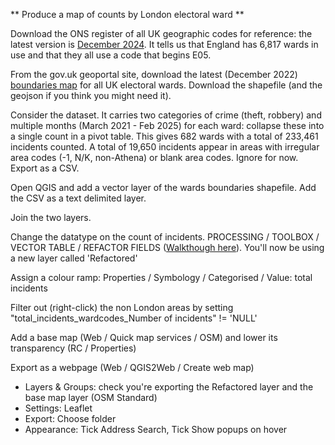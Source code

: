 ** Produce a map of counts by London electoral ward **

Download the ONS register of all UK geographic codes for reference: the latest version is [December 2024](https://geoportal.statistics.gov.uk/datasets/ons::register-of-geographic-codes-december-2024-for-the-uk/about). It tells us that England has 6,817 wards in use and that they all use a code that begins E05.

From the gov.uk geoportal site, download the latest (December 2022) [boundaries map](https://geoportal.statistics.gov.uk/datasets/wards-december-2022-boundaries-uk-bsc/explore) for all UK electoral wards. Download the shapefile (and the geojson if you think you might need it).

Consider the dataset. It carries two categories of crime (theft, robbery) and multiple months (March 2021 - Feb 2025) for each ward: collapse these into a single count in a pivot table. This gives 682 wards with a total of 233,461 incidents counted. A total of 19,650 incidents appear in areas with irregular area codes (-1, N/K, non-Athena) or blank area codes. Ignore for now.
Export as a CSV.

Open QGIS and add a vector layer of the wards boundaries shapefile. Add the CSV as a text delimited layer.

Join the two layers.

Change the datatype on the count of incidents. PROCESSING / TOOLBOX / VECTOR TABLE / REFACTOR FIELDS ([Walkthough here](https://wiki.tuflow.com/QGIS_Change_Attribute_Type)). You'll now be using a new layer called 'Refactored'

Assign a colour ramp: Properties / Symbology / Categorised / Value: total incidents

Filter out (right-click) the non London areas by setting "total_incidents_wardcodes_Number of incidents" != 'NULL'

Add a base map (Web / Quick map services / OSM) and lower its transparency (RC / Properties)

Export as a webpage (Web / QGIS2Web / Create web map)
- Layers & Groups: check you're exporting the Refactored layer and the base map layer (OSM Standard)
- Settings: Leaflet
- Export: Choose folder
- Appearance: Tick Address Search, Tick Show popups on hover